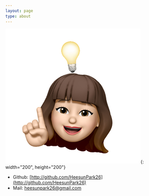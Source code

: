```yaml
---
layout: page
type: about
---
```


![](../assets/images/Elsie.jpeg){: width="200", height="200"}

* Github: [http://github.com/HeesunPark26](http://github.com/HeesunPark26)
* Mail: [heesunpark26@gmail.com]()
